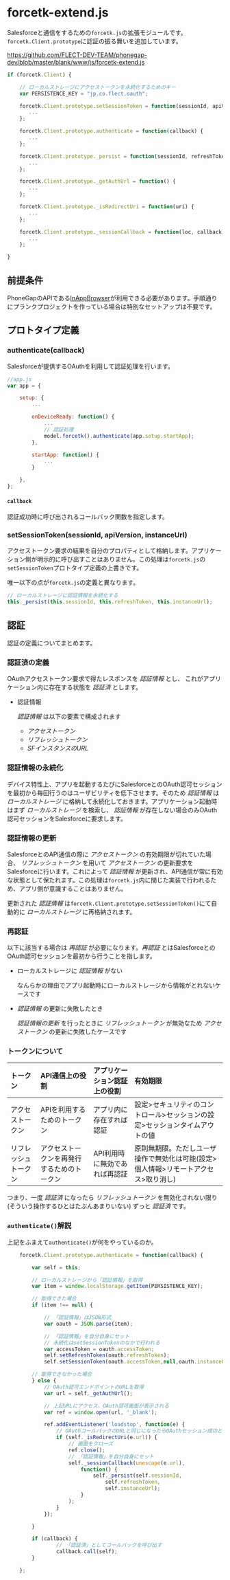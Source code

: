 # forcetk-extend.js

Salesforceと通信をするための`forcetk.js`の拡張モジュールです。`forcetk.Client.prototype`に認証の振る舞いを追加しています。

https://github.com/FLECT-DEV-TEAM/phonegap-dev/blob/master/blank/www/js/forcetk-extend.js

```javascript
if (forcetk.Client) {

    // ローカルストレージにアクセストークンを永続化するためのキー
    var PERSISTENCE_KEY = "jp.co.flect.oauth";

    forcetk.Client.prototype.setSessionToken = function(sessionId, apiVersion, instanceUrl) {
       ...
    };

    forcetk.Client.prototype.authenticate = function(callback) {
       ...
    };

    forcetk.Client.prototype._persist = function(sessionId, refreshToken, instanceUrl) {
       ...
    };

    forcetk.Client.prototype._getAuthUrl = function() {
       ...
    };

    forcetk.Client.prototype._isRedirectUri = function(uri) {
       ...
    };

    forcetk.Client.prototype._sessionCallback = function(loc, callback) {
       ...
    };

}
```

## 前提条件

PhoneGapのAPIである[InAppBrowser](http://docs.phonegap.com/en/2.6.0/cordova_inappbrowser_inappbrowser.md.html)が利用できる必要があります。手順通りにプランクプロジェクトを作っている場合は特別なセットアップは不要です。

## プロトタイプ定義

### authenticate(callback)

Salesforceが提供するOAuthを利用して認証処理を行います。

```javascript
//app.js
var app = {

    setup: {
        ...

        onDeviceReady: function() {
            ...
            // 認証処理
            model.forcetk().authenticate(app.setup.startApp);
        },

        startApp: function() {
            ...
        }

    },
};
```

#### `callback`

認証成功時に呼び出されるコールバック関数を指定します。

### setSessionToken(sessionId, apiVersion, instanceUrl)

アクセストークン要求の結果を自分のプロパティとして格納します。アプリケーション側が明示的に呼び出すことはありません。この処理は`forcetk.js`の`setSessionToken`プロトタイプ定義の上書きです。

唯一以下の点が`forcetk.js`の定義と異なります。
```javascript
// ローカルストレージに認証情報を永続化する
this._persist(this.sessionId, this.refreshToken, this.instanceUrl);
```

## 認証

認証の定義についてまとめます。

### 認証済の定義

 OAuthアクセストークン要求で得たレスポンスを _認証情報_ とし、 これがアプリケーション内に存在する状態を _認証済_ とします。

 * 認証情報

 	_認証情報_ は以下の要素で構成されます

  	* _アクセストークン_
  	* _リフレッシュトークン_ 
  	* _SFインスタンスのURL_  

### 認証情報の永続化

デバイス特性上、アプリを起動するたびにSalesforceとのOAuth認可セッションを最初から毎回行うのはユーザビリティを低下させます。そのため _認証情報_ は _ローカルストレージ_ に格納して永続化しておきます。アプリケーション起動時はまず _ローカルストレージ_ を検索し、 _認証情報_ が存在しない場合のみOAuth認可セッションをSalesforceに要求します。

### 認証情報の更新

SalesforceとのAPI通信の際に _アクセストークン_ の有効期限が切れていた場合、 _リフレッシュトークン_ を用いて _アクセストークン_ の更新要求をSalesforceに行います。これによって _認証情報_ が更新され、API通信が常に有効な状態として保たれます。この処理は`forcetk.js`内に閉じた実装で行われるため、アプリ側が意識することはありません。

 更新された _認証情報_ は`forcetk.Client.prototype.setSessionToken()`にて自動的に _ローカルストレージ_ に再格納されます。

### 再認証

以下に該当する場合は _再認証_ が必要になります。_再認証_ とはSalesforceとのOAuth認可セッションを最初から行うことを指します。

* ローカルストレージに _認証情報_ がない

	なんらかの理由でアプリ起動時にローカルストレージから情報がとれないケースです

* _認証情報_ の更新に失敗したとき

	_認証情報の更新_ を行ったときに _リフレッシュトークン_ が無効なため _アクセストークン_ の更新に失敗したケースです

### トークンについて

| トークン | API通信上の役割 | アプリケーション認証上の役割 | 有効期限 |
|:-----------|:--------------|:------------------|:----------|
| アクセストークン  | APIを利用するためのトークン | アプリ内に存在すれば認証 | 設定>セキュリティのコントロール>セッションの設定>セッションタイムアウトの値 |
| リフレッシュトークン  | アクセストークンを再発行するためのトークン | API利用時に無効であれば再認証 | 原則無期限。ただしユーザ操作で無効化は可能(設定>個人情報>リモートアクセス>取り消し) |

つまり、一度 _認証済_ になったら _リフレッシュトークン_ を無効化されない限り(そういう操作するひとはたぶんあまりいない) ずっと _認証済_ です。

### `authenticate()`解説

上記をふまえて`authenticate()`が何をやっているのか。

```javascript
    forcetk.Client.prototype.authenticate = function(callback) {

        var self = this;

        // ローカルストレージから「認証情報」を取得
        var item = window.localStorage.getItem(PERSISTENCE_KEY);

        // 取得できた場合
        if (item !== null) {

        	// 「認証情報」はJSON形式
            var oauth = JSON.parse(item);

            // 「認証情報」を自分自身にセット
            // 永続化はsetSessionTokenのなかで行われる
            var accessToken = oauth.accessToken;
            self.setRefreshToken(oauth.refreshToken);
            self.setSessionToken(oauth.accessToken,null,oauth.instanceUrl);

        // 取得できなかった場合
        } else {
        	// OAuth認可エンドポイントのURLを取得
            var url = self._getAuthUrl();

            // 上記URLにアクセス、OAuth認可画面が表示される
            var ref = window.open(url, '_blank');

            ref.addEventListener('loadstop', function(e) {
                // OAuthコールバックのURLと同じになったらOAuthセッション成功とみなす
                if (self._isRedirectUri(e.url)) {
                    // 画面をクローズ
                    ref.close();
                    // 「認証情報」を自分自身にセット
                    self._sessionCallback(unescape(e.url),
                        function() {
                            self._persist(self.sessionId,
                                self.refreshToken,
                                self.instanceUrl);
                        }
                    );
                }
            });

        }

        if (callback) {
                // 「認証済」としてコールバックを呼び出す
                callback.call(self);
        }

    };
```




